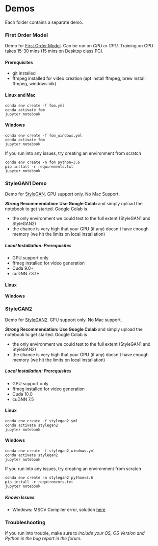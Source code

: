 # Demos

Each folder contains a separate demo. 

### First Order Model

Demo for [First Order Model](https://github.com/AliaksandrSiarohin/first-order-model). Can be run on *CPU or GPU*. Training on CPU takes 15-30 mins (15 mins on Desktop class PC).

#### Prerequisites

* git installed
* ffmpeg installed for video creation (apt install ffmpeg, brew install ffmpeg, windows idk)

#### Linux and Mac

```
conda env create -f fom.yml
conda activate fom
jupyter notebook
```

#### Windows

```
conda env create -f fom_windows.yml
conda activate fom
jupyter notebook
```

If you run into any issues, try creating an environment from scratch

```
conda env create -n fom python=3.6
pip install -r requirements.txt
jupyter notebook
```

### StyleGAN1 Demo 

Demo for [StyleGAN](https://github.com/NVlabs/stylegan). GPU support only. No Mac Support.

***Strong* Recommendation: Use Google Colab** and simply upload the notebook to get started. Google Colab is
* the only environment we could test to the full extent (StyleGAN1 and StyleGAN2)
* the chance is very high that your GPU (if any) doesn't have enough memory (we hit the limits on local installation)

##### Local Installation: Prerequisites

* GPU support only 
* ffmeg installed for video generation
* Cuda 9.0+
* cuDNN 7.3.1+

#### Linux

#### Windows

### StyleGAN2

Demo for [StyleGAN2](https://github.com/NVlabs/stylegan2). GPU support only. No Mac support.

***Strong* Recommendation: Use Google Colab** and simply upload the notebook to get started. Google Colab is
* the only environment we could test to the full extent (StyleGAN1 and StyleGAN2)
* the chance is very high that your GPU (if any) doesn't have enough memory (we hit the limits on local installation)

##### Local Installation: Prerequisites

* GPU support only 
* ffmeg installed for video generation
* Cuda 10.0
* cuDNN 7.5

#### Linux

```
conda env create -f stylegan2.yml
conda activate stylegan2
jupyter notebook
```

#### Windows

```
conda env create -f stylegan2_windows.yml
conda activate stylegan2
jupyter notebook
```

If you run into any issues, try creating an environment from scratch

```
conda env create -n stylegan2 python=3.6
pip install -r requirements.txt
jupyter notebook
```

##### Known Issues
* Windows: MSCV Compiler error, solution [here](https://github.com/a312863063/generators-with-stylegan2/blob/master/README_EN.md#common-problem-under-windows-could-not-find-msvcgccclang-installation-on-this-computer-how-to-solve-it)

### Troubleshooting
If you run into trouble, make sure to *include your OS, OS Version and Python in the bug report in the forum.*
